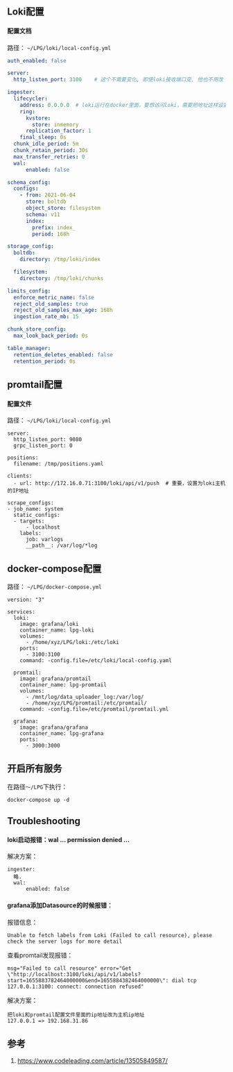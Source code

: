 ## Loki配置
#### 配置文档
路径： `~/LPG/loki/local-config.yml`
```yml
auth_enabled: false

server:
  http_listen_port: 3100	# 这个不需要变化, 即使loki接收端口变, 他也不用改

ingester:
  lifecycler:
    address: 0.0.0.0  # loki运行在docker里面，要想访问loki，需要把地址这样设置
    ring:
      kvstore:
        store: inmemory
      replication_factor: 1
    final_sleep: 0s
  chunk_idle_period: 5m
  chunk_retain_period: 30s
  max_transfer_retries: 0
  wal:
      enabled: false

schema_config:
  configs:
    - from: 2021-06-04
      store: boltdb
      object_store: filesystem
      schema: v11
      index:
        prefix: index_
        period: 168h

storage_config:
  boltdb:
    directory: /tmp/loki/index

  filesystem:
    directory: /tmp/loki/chunks

limits_config:
  enforce_metric_name: false
  reject_old_samples: true
  reject_old_samples_max_age: 168h
  ingestion_rate_mb: 15

chunk_store_config:
  max_look_back_period: 0s

table_manager:
  retention_deletes_enabled: false
  retention_period: 0s
```

## promtail配置
#### 配置文件
路径： `~/LPG/loki/local-config.yml`
```
server:
  http_listen_port: 9080
  grpc_listen_port: 0

positions:
  filename: /tmp/positions.yaml

clients:
  - url: http://172.16.0.71:3100/loki/api/v1/push  # 重要，设置为loki主机的IP地址

scrape_configs:
- job_name: system
  static_configs:
  - targets:
      - localhost
    labels:
      job: varlogs
      __path__: /var/log/*log

```

## docker-compose配置
路径： `~/LPG/docker-compose.yml`
```
version: "3"

services:
  loki:
    image: grafana/loki
    container_name: lpg-loki
    volumes:
      - /home/xyz/LPG/loki:/etc/loki
    ports:
      - 3100:3100
    command: -config.file=/etc/loki/local-config.yaml

  promtail:
    image: grafana/promtail
    container_name: lpg-promtail
    volumes:
      - /mnt/log/data_uploader_log:/var/log/
      - /home/xyz/LPG/promtail:/etc/promtail/
    command: -config.file=/etc/promtail/promtail.yml

  grafana:
    image: grafana/grafana
    container_name: lpg-grafana
    ports:
      - 3000:3000

```

## 开启所有服务
在路径`～/LPG`下执行：
```
docker-compose up -d
```

## Troubleshooting
#### loki启动报错：wal ... permission denied ...
解决方案：
```
ingester:                      
  略.                                                                    
  wal:                                                                                         
      enabled: false    
```

#### grafana添加Datasource的时候报错：
报错信息：
```
Unable to fetch labels from Loki (Failed to call resource), please check the server logs for more detail
```
查看promtail发现报错：
```
msg="Failed to call resource" error="Get \"http://localhost:3100/loki/api/v1/labels?start=1655883782464000000&end=1655884382464000000\": dial tcp 127.0.0.1:3100: connect: connection refused"
```
解决方案：
```
把loki和promtail配置文件里面的ip地址改为主机ip地址
127.0.0.1 => 192.168.31.86
```


## 参考
1. https://www.codeleading.com/article/13505849587/